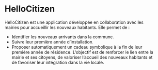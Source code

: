 # HelloCitizen
HelloCitizen est une application développée en collaboration avec les mairies pour accueillir les nouveaux habitants.
Elle permet de :
- Identifier les nouveaux arrivants dans la commune.
- Suivre leur première année d’installation.
- Proposer automatiquement un cadeau symbolique à la fin de leur première année de résidence.
L’objectif est de renforcer le lien entre la mairie et ses citoyens, de valoriser l’accueil des nouveaux habitants et de favoriser leur intégration dans la vie locale.
